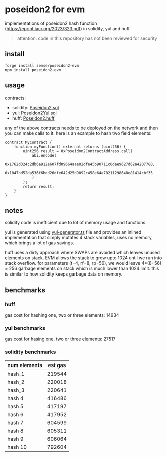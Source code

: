 # poseidon2 for evm

implementations of poseidon2 hash function (https://eprint.iacr.org/2023/323.pdf) in solidity, yul and huff.

> attention: code in this repository has not been reviewed for security

## install

```
forge install zemse/poseidon2-evm
npm install poseidon2-evm
```

## usage

contracts:

- solidity: [Poseidon2.sol](./src/Poseidon2.sol)
- yul: [Poseidon2Yul.sol](./src/Poseidon2Yul.sol)
- huff: [Poseidon2.huff](./src/huff/Poseidon2.huff)

any of the above contracts needs to be deployed on the network and then you can make calls to it. here is an example to hash two field elements:

```solidity
contract MyContract {
    function myFunction() external returns (uint256) {
        uint256 result = 0xPoseidon2ContractAddress.call(
            abi.encode(
                0x1762d324c2db6a912e607fd09664aaa02dfe45b90711c0dae9627d62a4207788,
                0x1047bd52da536f6bdd26dfe642d25d9092c458e64a78211298648e81414cbf35
            )
        );
        return result;
    }
}
```

## notes

solidity code is inefficient due to lot of memory usage and functions.

yul is generated using [yul-generator.ts](./yul-generator.ts) file and provides an inlined implementation that simply mutates 4 stack variables, uses no memory, which brings a lot of gas savings.

huff uses a dirty approach where SWAPs are avoided which leaves unused elements on stack. EVM allows the stack to grow upto 1024 until we run into stack overflow. for parameters (t=4, rf=8, rp=56), we would leave 4\*(8+56) = 256 garbage elements on stack which is much lower than 1024 limit. this is similar to how solidity keeps garbage data on memory.

## benchmarks

### huff

gas cost for hashing one, two or three elements: 14934

### yul benchmarks

gas cost for hasing one, two or three elements: 27517

### solidity benchmarks

| num elements | est gas |
| ------------ | ------- |
| hash_1       | 219544  |
| hash_2       | 220018  |
| hash_3       | 220641  |
| hash 4       | 416486  |
| hash 5       | 417197  |
| hash 6       | 417952  |
| hash 7       | 604599  |
| hash 8       | 605311  |
| hash 9       | 606064  |
| hash 10      | 792604  |
